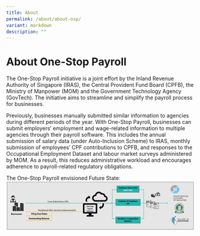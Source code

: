 ```yaml
---
title: About
permalink: /about/about-osp/
variant: markdown
description: ""
---
```

# About One-Stop Payroll

The One-Stop Payroll initiative is a joint effort by the Inland Revenue Authority of Singapore (IRAS), the Central Provident Fund Board (CPFB), the Ministry of Manpower (MOM) and the Government Technology Agency (GovTech). The initiative aims to streamline and simplify the payroll process for businesses. 

Previously, businesses manually submitted similar information to agencies during different periods of the year. With One-Stop Payroll, businesses can submit employers’ employment and wage-related information to multiple agencies through their payroll software. This includes the annual submission of salary data (under Auto-Inclusion Scheme) to IRAS, monthly submission of employees’ CPF contributions to CPFB, and responses to the Occupational Employment Dataset and labour market surveys administered by MOM. As a result, this reduces administrative workload and encourages adherence to payroll-related regulatory obligations.

The One-Stop Payroll envisioned Future State: 
![One-stop payroll envisioned future state](/images/OSP_future_state.png)